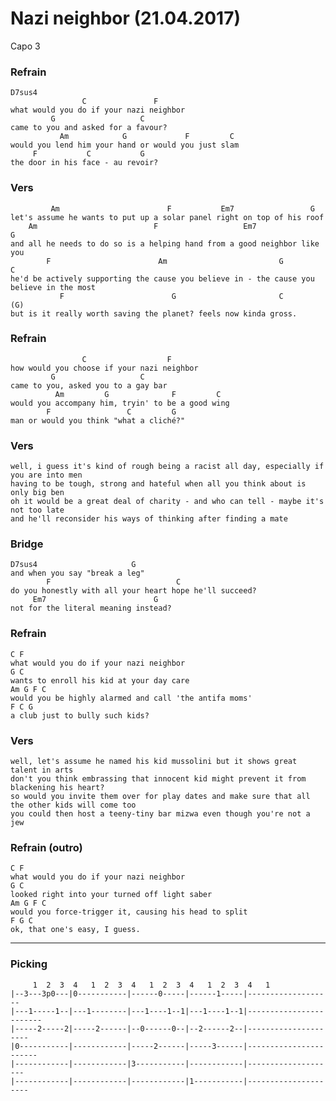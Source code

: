 Nazi neighbor (21.04.2017)
==========================

Capo 3

### Refrain

	D7sus4
	                C               F
	what would you do if your nazi neighbor
	         G                   C
	came to you and asked for a favour?
	           Am            G             F         C
	would you lend him your hand or would you just slam
	     F           C           G
	the door in his face - au revoir?

### Vers

	         Am                        F           Em7                 G
	let's assume he wants to put up a solar panel right on top of his roof
	    Am                          F                   Em7                G
	and all he needs to do so is a helping hand from a good neighbor like you
	        F                        Am                         G                        C
	he'd be actively supporting the cause you believe in - the cause you believe in the most
	           F                        G                       C          (G)
	but is it really worth saving the planet? feels now kinda gross.

### Refrain

	                C                  F
	how would you choose if your nazi neighbor
	         G                   C
	came to you, asked you to a gay bar
	          Am         G              F         C
	would you accompany him, tryin' to be a good wing
	        F                 C         G
	man or would you think "what a cliché?"

### Vers

	well, i guess it's kind of rough being a racist all day, especially if you are into men
	having to be tough, strong and hateful when all you think about is only big ben
	oh it would be a great deal of charity - and who can tell - maybe it's not too late
	and he'll reconsider his ways of thinking after finding a mate

### Bridge

	D7sus4                     G
	and when you say "break a leg"
	        F                            C
	do you honestly with all your heart hope he'll succeed?
	     Em7                        G
	not for the literal meaning instead?

### Refrain

	C F
	what would you do if your nazi neighbor
	G C
	wants to enroll his kid at your day care
	Am G F C
	would you be highly alarmed and call 'the antifa moms'
	F C G
	a club just to bully such kids?

### Vers

	well, let's assume he named his kid mussolini but it shows great talent in arts
	don't you think embrassing that innocent kid might prevent it from blackening his heart?
	so would you invite them over for play dates and make sure that all the other kids will come too
	you could then host a teeny-tiny bar mizwa even though you're not a jew

### Refrain (outro)

	C F
	what would you do if your nazi neighbor
	G C
	looked right into your turned off light saber
	Am G F C
	would you force-trigger it, causing his head to split
	F G C
	ok, that one's easy, I guess.

----

### Picking

         1  2  3  4   1  2  3  4   1  2  3  4   1  2  3  4   1
	|--3---3p0---|0-----------|------0-----|------1-----|-------------------
	|---1-----1--|---1--------|---1----1--1|---1----1--1|------------------------
	|-----2-----2|-----2------|--0------0--|--2------2--|---------------------
	|0-----------|------------|-----2------|-----3------|-----------------------
	|------------|------------|3-----------|------------|--------------------
	|------------|------------|------------|1-----------|---------------------
